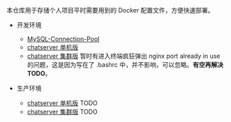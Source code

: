 本仓库用于存储个人项目平时需要用到的 Docker 配置文件，方便快速部署。

- 开发环境
    - [MySQL-Connection-Pool](https://github.com/Corner430/MySQL-Connection-Pool)
    - [chatserver 单机版](https://github.com/Corner430/chatserver-standalone)
    - [chatserver 集群版](https://github.com/Corner430/chatserver-cluster) 暂时有进入终端疯狂弹出 nginx port already in use 的问题，这是因为写在了 .bashrc 中，并不影响，可以忽略。**有空再解决 TODO**。

- 生产环境
    - [chatserver 单机版](https://github.com/Corner430/chatserver) TODO
    - [chatserver 集群版](https://github.com/Corner430/chatserver) TODO
